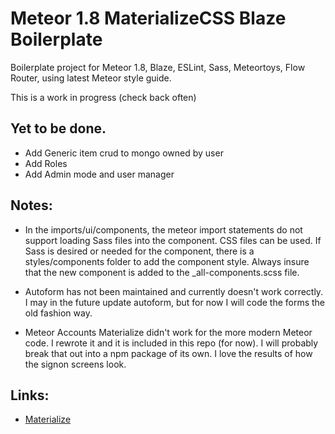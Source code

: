 # Meteor 1.8 MaterializeCSS Blaze Boilerplate

Boilerplate project for Meteor 1.8, Blaze, ESLint, Sass, Meteortoys, Flow Router, using latest Meteor style guide.

This is a work in progress (check back often) 

## Yet to be done.
* Add Generic item crud to mongo owned by user
* Add Roles
* Add Admin mode and user manager

## Notes:
* In the imports/ui/components, the meteor import statements do not support loading Sass files into the component.  CSS files can be used.  If Sass is desired or needed for the component, there is a styles/components folder to add the component style.  Always insure that the new component is added to the _all-components.scss file.

* Autoform has not been maintained and currently doesn't work correctly.  I may in the future update autoform, but for now I will code the forms the old fashion way.

* Meteor Accounts Materialize didn't work for the more modern Meteor code.  I rewrote it and it is included in this repo (for now).  I will probably break that out into a npm package of its own.  I love the results of how the signon screens look.

## Links:
 * [Materialize](https://materializecss.com)